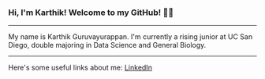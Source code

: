 ### Hi, I'm Karthik! Welcome to my GitHub! 🌴😎

---

My name is Karthik Guruvayurappan. I'm currently a rising junior at UC San Diego, double majoring in Data Science and General Biology.

--- 

Here's some useful links about me: [LinkedIn](https://www.linkedin.com/in/karthik-guruvayurappan-172747163/)
